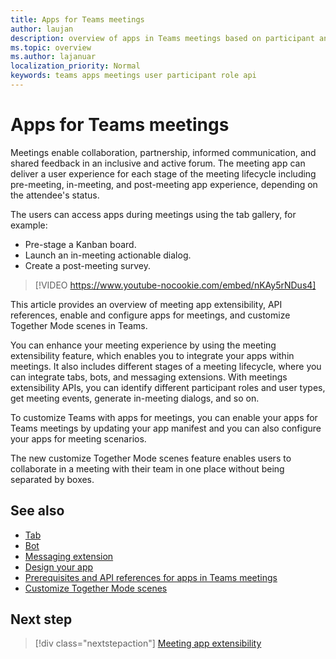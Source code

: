 ```yaml
---
title: Apps for Teams meetings 
author: laujan
description: overview of apps in Teams meetings based on participant and user role
ms.topic: overview
ms.author: lajanuar
localization_priority: Normal
keywords: teams apps meetings user participant role api  
---
```


# Apps for Teams meetings

Meetings enable collaboration, partnership, informed communication, and shared feedback in an inclusive and active forum. The meeting app can deliver a user experience for each stage of the meeting lifecycle including pre-meeting, in-meeting, and post-meeting app experience, depending on the attendee's status.

The users can access apps during meetings using the tab gallery, for example:

* Pre-stage a Kanban board.
* Launch an in-meeting actionable dialog.
* Create a post-meeting survey.

> [!VIDEO https://www.youtube-nocookie.com/embed/nKAy5rNDus4]

This article provides an overview of meeting app extensibility, API references, enable and configure apps for meetings, and customize Together Mode scenes in Teams.

You can enhance your meeting experience by using the meeting extensibility feature, which enables you to integrate your apps within meetings. It also includes different stages of a meeting lifecycle, where you can integrate tabs, bots, and messaging extensions. With meetings extensibility APIs, you can identify different participant roles and user types, get meeting events, generate in-meeting dialogs, and so on.

To customize Teams with apps for meetings, you can enable your apps for Teams meetings by updating your app manifest and you can also configure your apps for meeting scenarios.

The new customize Together Mode scenes feature enables users to collaborate in a meeting with their team in one place without being separated by boxes.

## See also

* [Tab](../tabs/what-are-tabs.md#understand-how-tabs-work)
* [Bot](../bots/what-are-bots.md)
* [Messaging extension](../messaging-extensions/what-are-messaging-extensions.md)
* [Design your app](../apps-in-teams-meetings/design/designing-apps-in-meetings.md)
* [Prerequisites and API references for apps in Teams meetings](create-apps-for-teams-meetings.md)
* [Customize Together Mode scenes](~/apps-in-teams-meetings/teams-together-mode.md)

## Next step

> [!div class="nextstepaction"]
> [Meeting app extensibility](meeting-app-extensibility.md)
